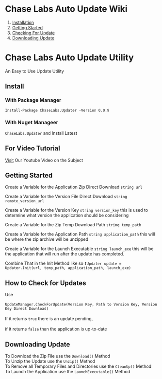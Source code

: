 # Chase Labs Auto Update Wiki
1. [Installation](https://github.com/DcmanProductions/CLUpdater#install)
1. [Getting Started](https://github.com/DcmanProductions/CLUpdater#getting-started)
1. [Checking For Update](https://github.com/DcmanProductions/CLUpdater/#how-to-check-for-updates)
1. [Downloading Update](https://github.com/DcmanProductions/CLUpdater#downloading-update)

# Chase Labs Auto Update Utility
An Easy to Use Update Utility

## Install
### With Package Manager
`Install-Package ChaseLabs.Updater -Version 0.0.9`
### With Nuget Manageer
`ChaseLabs.Updater` and Install Latest

## For Video Tutorial
[Visit](https://youtu.be/HDLHdJC3sLc) Our Youtube Video on the Subject

## Getting Started
Create a Variable for the Application Zip Direct Download `string url`

Create a Variable for the Version File Direct Download `string remote_version_url`

Create a Variable for the Version Key `string version_key` this is used to determine what version the application should be considering

Create a Variable for the Zip Temp Download Path `string temp_path`

Create a Variable for the Application Path `string application_path` this will be where the zip archive will be unzipped

Create a Variable for the Launch Executable `string launch_exe` this will be the application that will run after the update has completed.


Combine That in the Init Method like so `IUpdater update = Updater.Init(url, temp_path, application_path, launch_exe)`

## How to Check for Updates
Use<br><br>
`UpdateManager.CheckForUpdate(Version Key, Path to Version Key, Version Key Direct Download)`<br><br>
If it returns `true` there is an update pending,<br><br>
if it returns `false` than the application is up-to-date

## Downloading Update
To Download the Zip File use the `Download()` Method<br>
To Unzip the Update use the `Unzip()` Method<br>
To Remove all Temporary Files and Directories use the `CleanUp()` Method<br>
To Launch the Application use the `LaunchExecutable()` Method<br>